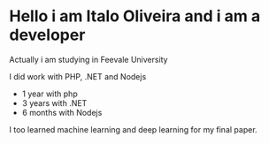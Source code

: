 # Hello i am Italo Oliveira and i am a developer

Actually i am studying in Feevale University

I did work with PHP, .NET and Nodejs
- 1 year with php
- 3 years with .NET
- 6 months with Nodejs

I too learned machine learning and deep learning for my final paper. 




  
